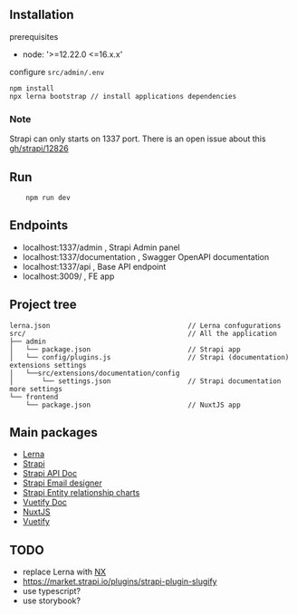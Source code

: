 ## Installation

prerequisites

- node: '>=12.22.0 <=16.x.x'

configure `src/admin/.env`

```
npm install
npx lerna bootstrap // install applications dependencies
```

### Note

Strapi can only starts on 1337 port. There is an open issue about this [gh/strapi/12826](https://github.com/strapi/strapi/issues/12826)

## Run

```
    npm run dev
```


## Endpoints

- localhost:1337/admin , Strapi Admin panel
- localhost:1337/documentation , Swagger OpenAPI documentation
- localhost:1337/api , Base API endpoint
- localhost:3009/ , FE app

## Project tree

```
lerna.json                                  // Lerna confugurations
src/                                        // All the application
├── admin
│   └── package.json                        // Strapi app
│   └── config/plugins.js                   // Strapi (documentation) extensions settings 
│   └──src/extensions/documentation/config
│       └── settings.json                   // Strapi documentation more settings
└── frontend
    └── package.json                        // NuxtJS app
```

## Main packages

- [Lerna](https://github.com/lerna/lerna/)
- [Strapi](https://www.strapi.io/)
- [Strapi API Doc](https://docs.strapi.io/developer-docs/latest/plugins/documentation.html#installation)
- [Strapi Email designer](https://market.strapi.io/plugins/strapi-plugin-email-designer)
- [Strapi Entity relationship charts](https://market.strapi.io/plugins/strapi-plugin-entity-relationship-chart)
- [Vuetify Doc](https://vuetifyjs.com/en/getting-started/wireframes/)
- [NuxtJS](https://nuxtjs.org/docs/get-started/installation)
- [Vuetify](https://vuetifyjs.com/en/)

## TODO

- replace Lerna with [NX](https://github.com/nrwl/nx)
- https://market.strapi.io/plugins/strapi-plugin-slugify
- use typescript?
- use storybook?